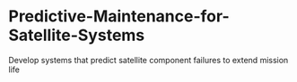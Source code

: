# Predictive-Maintenance-for-Satellite-Systems
Develop systems that predict satellite component failures to extend mission life
